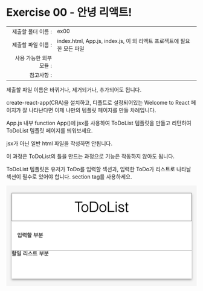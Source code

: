 # Exercise 00 - 안녕 리액트!

|                      |                    |
| --------------------:| ------------------ |
|   제출할 폴더 이름 :     |  ex00              |
|   제출할 파일 이름 :     | index.html, App.js, index.js, 이 외 리액트 프로젝트에 필요한 모든 파일|
|   사용 가능한 외부 모듈 : |                    |
|   참고사항 :           |                    |

제출할 파일 이름은 바뀌거나, 제거되거나, 추가되어도 됩니다.

create-react-app(CRA)을 설치하고, 디폴트로 설정되어있는 Welcome to React 페이지가 잘 나타난다면 이제 나만의 템플릿 페이지를 만들 차례입니다.

App.js 내부 function App()에 jsx를 사용하여 ToDoList 템플릿을 만들고 리턴하여 ToDoList 템플릿 페이지를 띄워보세요.

jsx가 아닌 일반 html 파일을 작성하면 안됩니다.

이 과정은 ToDoList의 틀을 만드는 과정으로 기능은 작동하지 않아도 됩니다.

ToDoList 템플릿은 유저가 ToDo를 입력할 섹션과, 입력한 ToDo가 리스트로 나타날 섹션이 필수로 있어야 합니다.
section tag를 사용하세요.

![ex00](./ex00.png)
